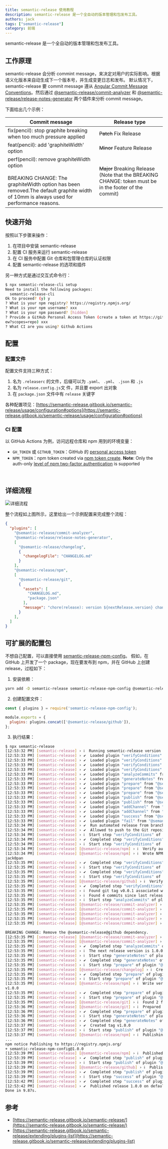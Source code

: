 ```yaml
---
title: semantic-release 使用教程
description: semantic-release 是一个全自动的版本管理和包发布工具。
authors: jack
tags: ["semantic-release"]
category: 前端
---
```


semantic-release 是一个全自动的版本管理和包发布工具。

<!--truncate-->

## 工作原理

semantic-release 会分析 commint message，来决定对用户的实际影响。根据语义化版本来自动生成下一个版本号，并生成变更日志和发布。
默认情况下，semantic-release 要 commit message 遵从 [Angular Commit Message Conventions](https://github.com/angular/angular/blob/master/CONTRIBUTING.md#-commit-message-format)。然后通过 [@semantic-release/commit-analyzer](https://github.com/semantic-release/commit-analyzer#options) 和 [@semantic-release/release-notes-generator](https://github.com/semantic-release/release-notes-generator#options) 两个插件来分析 commit message。

下面给出几个示例：

| Commit message | Release type |
| ----- | ----- |
| fix(pencil): stop graphite breaking when too much pressure applied | ~~Patch~~ Fix Release |
| feat(pencil): add 'graphiteWidth' option | ~~Minor~~ Feature Release |
| perf(pencil): remove graphiteWidth option<br/><br/>BREAKING CHANGE: The graphiteWidth option has been removed.The default graphite width of 10mm is always used for performance reasons. | ~~Major~~ Breaking Release (Note that the BREAKING CHANGE: token must be in the footer of the commit) |

## 快速开始

按照以下步骤来操作：

1. 在项目中安装 semantic-release
1. 配置 CI 服务来运行 semantic-release
1. 在 CI 服务中配置 Git 仓库和包管理仓库的认证权限
1. 配置 semantic-release 的选项和插件

另一种方式是通过交互式命令行：

```bash
$ npx semantic-release-cli setup
Need to install the following packages:
  semantic-release-cli
Ok to proceed? (y) y
? What is your npm registry? https://registry.npmjs.org/
? What is your npm username? xxx
? What is your npm password? [hidden]
? Provide a GitHub Personal Access Token (create a token at https://github.com/settings/tokens/n
ew?scopes=repo) xxx
? What CI are you using? Github Actions
```

## 配置

### 配置文件

配置文件支持三种方式：

1. 名为 `.releaserc` 的文件，后缀可以为 `.yaml`、 `.yml`、 `.json` 和 `.js`
1. 名为 `release.config.js`文 件，并且要 export 出对象
1. 在 `package.json` 文件中有 `release` 关键字

各种配置项见：[https://semantic-release.gitbook.io/semantic-release/usage/configuration#options](https://semantic-release.gitbook.io/semantic-release/usage/configuration#options)
​

### CI 配置

以 GitHub Actions 为例，访问远程仓库和 npm 用到的环境变量：

- `GH_TOKEN` 或 `GITHUB_TOKEN`：GitHub 的 [personal access token](https://help.github.com/articles/creating-a-personal-access-token-for-the-command-line)
- `NPM_TOKEN`：npm token created via [npm token create](https://docs.npmjs.com/getting-started/working_with_tokens#how-to-create-new-tokens). **Note**: Only the auth-only [level of npm two-factor authentication](https://docs.npmjs.com/getting-started/using-two-factor-authentication#levels-of-authentication) is supported

​

## 详细流程

![详细流程](./full-flow.svg)

整个流程如上图所示，这里给出一个示例配置来完成整个流程：

```json title='.releaserc.json'
{
  "plugins": [
    "@semantic-release/commit-analyzer",
    "@semantic-release/release-notes-generator",
    [
      "@semantic-release/changelog",
      {
        "changelogFile": "CHANGELOG.md"
      }
    ],
    "@semantic-release/npm",
    [
      "@semantic-release/git",
      {
        "assets": [
          "CHANGELOG.md",
          "package.json"
        ],
        "message": "chore(release): version ${nextRelease.version} changelog\n\n${nextRelease.notes}"
      }
    ],
  ]
}
```

## 可扩展的配置包

不想自己配置，可以直接使用 [semantic-release-npm-config](https://github.com/jack0pan/semantic-release-npm-config)。
假如，在 GitHub 上开发了一个 package，现在要发布到 npm，并在 GitHub 上创建 release，过程如下：

1. 安装依赖：

```bash
yarn add -D semantic-release semantic-release-npm-config @semantic-release/github
```

2. 创建配置文件：

```javascript title='release.config.js'
const { plugins } = require('semantic-release-npm-config');

module.exports = {
  plugins: plugins.concat(['@semantic-release/github']),
};
```

3. 执行结果：

```bash
$ npx semantic-release
[12:53:32 PM] [semantic-release] › ℹ  Running semantic-release version 19.0.2
[12:53:33 PM] [semantic-release] › ✔  Loaded plugin "verifyConditions" from "@semantic-release/changelog"
[12:53:33 PM] [semantic-release] › ✔  Loaded plugin "verifyConditions" from "@semantic-release/npm"
[12:53:33 PM] [semantic-release] › ✔  Loaded plugin "verifyConditions" from "@semantic-release/git"
[12:53:33 PM] [semantic-release] › ✔  Loaded plugin "verifyConditions" from "@semantic-release/github"
[12:53:33 PM] [semantic-release] › ✔  Loaded plugin "analyzeCommits" from "@semantic-release/commit-analyzer"
[12:53:33 PM] [semantic-release] › ✔  Loaded plugin "generateNotes" from "@semantic-release/release-notes-generator"
[12:53:33 PM] [semantic-release] › ✔  Loaded plugin "prepare" from "@semantic-release/changelog"
[12:53:33 PM] [semantic-release] › ✔  Loaded plugin "prepare" from "@semantic-release/npm"
[12:53:33 PM] [semantic-release] › ✔  Loaded plugin "prepare" from "@semantic-release/git"
[12:53:33 PM] [semantic-release] › ✔  Loaded plugin "publish" from "@semantic-release/npm"
[12:53:33 PM] [semantic-release] › ✔  Loaded plugin "publish" from "@semantic-release/github"
[12:53:33 PM] [semantic-release] › ✔  Loaded plugin "addChannel" from "@semantic-release/npm"
[12:53:33 PM] [semantic-release] › ✔  Loaded plugin "addChannel" from "@semantic-release/github"
[12:53:33 PM] [semantic-release] › ✔  Loaded plugin "success" from "@semantic-release/github"
[12:53:33 PM] [semantic-release] › ✔  Loaded plugin "fail" from "@semantic-release/github"
[12:53:34 PM] [semantic-release] › ✔  Run automated release from branch master on repository https://x-access-token:[secure]@github.com/jack0pan/semantic-release-npm-config.git
[12:53:34 PM] [semantic-release] › ✔  Allowed to push to the Git repository
[12:53:34 PM] [semantic-release] › ℹ  Start step "verifyConditions" of plugin "@semantic-release/changelog"
[12:53:34 PM] [semantic-release] › ✔  Completed step "verifyConditions" of plugin "@semantic-release/changelog"
[12:53:34 PM] [semantic-release] › ℹ  Start step "verifyConditions" of plugin "@semantic-release/npm"
[12:53:34 PM] [semantic-release] [@semantic-release/npm] › ℹ  Verify authentication for registry https://registry.npmjs.org/
[12:53:34 PM] [semantic-release] [@semantic-release/npm] › ℹ  Wrote NPM_TOKEN to /tmp/8339f61cd180f3e3e89e61ea220e519d/.npmrc
jack0pan
[12:53:35 PM] [semantic-release] › ✔  Completed step "verifyConditions" of plugin "@semantic-release/npm"
[12:53:35 PM] [semantic-release] › ℹ  Start step "verifyConditions" of plugin "@semantic-release/git"
[12:53:35 PM] [semantic-release] › ✔  Completed step "verifyConditions" of plugin "@semantic-release/git"
[12:53:35 PM] [semantic-release] › ℹ  Start step "verifyConditions" of plugin "@semantic-release/github"
[12:53:35 PM] [semantic-release] [@semantic-release/github] › ℹ  Verify GitHub authentication (https://api.github.com)
[12:53:35 PM] [semantic-release] › ✔  Completed step "verifyConditions" of plugin "@semantic-release/github"
[12:53:35 PM] [semantic-release] › ℹ  Found git tag v0.0.1 associated with version 0.0.1 on branch master
[12:53:35 PM] [semantic-release] › ℹ  Found 4 commits since last release
[12:53:35 PM] [semantic-release] › ℹ  Start step "analyzeCommits" of plugin "@semantic-release/commit-analyzer"
[12:53:35 PM] [semantic-release] [@semantic-release/commit-analyzer] › ℹ  Analyzing commit: chore: update the name in package.json
[12:53:35 PM] [semantic-release] [@semantic-release/commit-analyzer] › ℹ  The commit should not trigger a release
[12:53:35 PM] [semantic-release] [@semantic-release/commit-analyzer] › ℹ  Analyzing commit: chore(release): version 1.0.0 changelog
[12:53:35 PM] [semantic-release] [@semantic-release/commit-analyzer] › ℹ  The commit should not trigger a release
[12:53:35 PM] [semantic-release] [@semantic-release/commit-analyzer] › ℹ  Analyzing commit: feat: rename package to semantic-release-npm-config

BREAKING CHANGE: Remove the @semantic-release@github dependency.
[12:53:35 PM] [semantic-release] [@semantic-release/commit-analyzer] › ℹ  The release type for the commit is major
[12:53:35 PM] [semantic-release] [@semantic-release/commit-analyzer] › ℹ  Analysis of 4 commits complete: major release
[12:53:35 PM] [semantic-release] › ✔  Completed step "analyzeCommits" of plugin "@semantic-release/commit-analyzer"
[12:53:35 PM] [semantic-release] › ℹ  The next release version is 1.0.0
[12:53:35 PM] [semantic-release] › ℹ  Start step "generateNotes" of plugin "@semantic-release/release-notes-generator"
[12:53:35 PM] [semantic-release] › ✔  Completed step "generateNotes" of plugin "@semantic-release/release-notes-generator"
[12:53:35 PM] [semantic-release] › ℹ  Start step "prepare" of plugin "@semantic-release/changelog"
[12:53:35 PM] [semantic-release] [@semantic-release/changelog] › ℹ  Create /home/runner/work/semantic-release-npm-config/semantic-release-npm-config/CHANGELOG.md
[12:53:35 PM] [semantic-release] › ✔  Completed step "prepare" of plugin "@semantic-release/changelog"
[12:53:35 PM] [semantic-release] › ℹ  Start step "prepare" of plugin "@semantic-release/npm"
[12:53:35 PM] [semantic-release] [@semantic-release/npm] › ℹ  Write version 1.0.0 to package.json in /home/runner/work/semantic-release-npm-config/semantic-release-npm-config
v1.0.0
[12:53:35 PM] [semantic-release] › ✔  Completed step "prepare" of plugin "@semantic-release/npm"
[12:53:35 PM] [semantic-release] › ℹ  Start step "prepare" of plugin "@semantic-release/git"
[12:53:35 PM] [semantic-release] [@semantic-release/git] › ℹ  Found 2 file(s) to commit
[12:53:36 PM] [semantic-release] [@semantic-release/git] › ℹ  Prepared Git release: v1.0.0
[12:53:36 PM] [semantic-release] › ✔  Completed step "prepare" of plugin "@semantic-release/git"
[12:53:36 PM] [semantic-release] › ℹ  Start step "generateNotes" of plugin "@semantic-release/release-notes-generator"
[12:53:36 PM] [semantic-release] › ✔  Completed step "generateNotes" of plugin "@semantic-release/release-notes-generator"
[12:53:37 PM] [semantic-release] › ✔  Created tag v1.0.0
[12:53:37 PM] [semantic-release] › ℹ  Start step "publish" of plugin "@semantic-release/npm"
[12:53:37 PM] [semantic-release] [@semantic-release/npm] › ℹ  Publishing version 1.0.0 to npm registry on dist-tag latest
...
npm notice Publishing to https://registry.npmjs.org/
+ semantic-release-npm-config@1.0.0
[12:53:39 PM] [semantic-release] [@semantic-release/npm] › ℹ  Published semantic-release-npm-config@1.0.0 to dist-tag @latest on https://registry.npmjs.org/
[12:53:39 PM] [semantic-release] › ✔  Completed step "publish" of plugin "@semantic-release/npm"
[12:53:39 PM] [semantic-release] › ℹ  Start step "publish" of plugin "@semantic-release/github"
[12:53:39 PM] [semantic-release] [@semantic-release/github] › ℹ  Published GitHub release: https://github.com/jack0pan/semantic-release-npm-config/releases/tag/v1.0.0
[12:53:39 PM] [semantic-release] › ✔  Completed step "publish" of plugin "@semantic-release/github"
[12:53:39 PM] [semantic-release] › ℹ  Start step "success" of plugin "@semantic-release/github"
[12:53:42 PM] [semantic-release] › ✔  Completed step "success" of plugin "@semantic-release/github"
[12:53:42 PM] [semantic-release] › ✔  Published release 1.0.0 on default channel
Done in 9.87s.
```

## 参考

- [https://semantic-release.gitbook.io/semantic-release/](https://semantic-release.gitbook.io/semantic-release/)
- [https://semantic-release.gitbook.io/semantic-release/extending/plugins-list](https://semantic-release.gitbook.io/semantic-release/extending/plugins-list)
